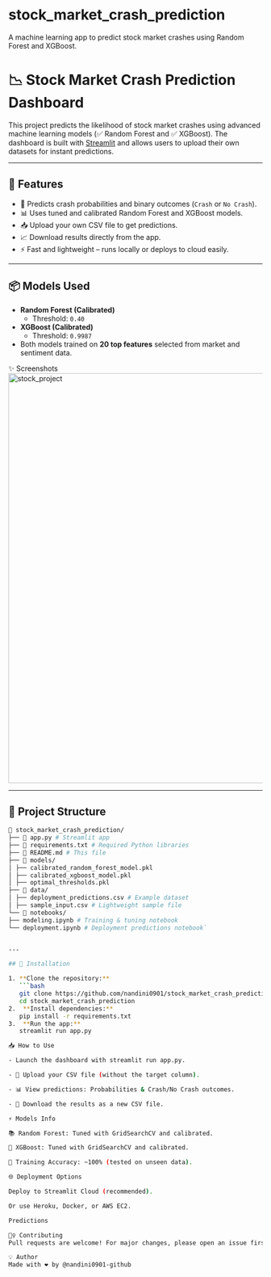 # stock_market_crash_prediction
A machine learning app to predict stock market crashes using Random Forest and XGBoost.
# 📉 Stock Market Crash Prediction Dashboard

This project predicts the likelihood of stock market crashes using advanced machine learning models (✅ Random Forest and ✅ XGBoost). The dashboard is built with [Streamlit](https://streamlit.io/) and allows users to upload their own datasets for instant predictions.

---

## 🚀 Features
- 🔮 Predicts crash probabilities and binary outcomes (`Crash` or `No Crash`).
- 📊 Uses tuned and calibrated Random Forest and XGBoost models.
- 📥 Upload your own CSV file to get predictions.
- 📈 Download results directly from the app.
- ⚡ Fast and lightweight – runs locally or deploys to cloud easily.

---

## 📦 Models Used
- **Random Forest (Calibrated)**
  - Threshold: `0.40`
- **XGBoost (Calibrated)**
  - Threshold: `0.9987`
- Both models trained on **20 top features** selected from market and sentiment data.

✨ Screenshots
<img width="1822" height="812" alt="stock_project" src="https://github.com/user-attachments/assets/8ff6dfa4-75cf-4090-8a77-1bd9acedff37" />


---

## 📂 Project Structure
```bash
📁 stock_market_crash_prediction/
├── 📄 app.py # Streamlit app
├── 📄 requirements.txt # Required Python libraries
├── 📄 README.md # This file
├── 📁 models/
│ ├── calibrated_random_forest_model.pkl
│ ├── calibrated_xgboost_model.pkl
│ ├── optimal_thresholds.pkl
├── 📁 data/
│ ├── deployment_predictions.csv # Example dataset
│ ├── sample_input.csv # Lightweight sample file
└── 📁 notebooks/
├── modeling.ipynb # Training & tuning notebook
└── deployment.ipynb # Deployment predictions notebook`


---

## 🚀 Installation

1. **Clone the repository:**
   ```bash
   git clone https://github.com/nandini0901/stock_market_crash_prediction.git
   cd stock_market_crash_prediction
2.  **Install dependencies:**
   pip install -r requirements.txt
3.  **Run the app:**
   streamlit run app.py

📥 How to Use

- Launch the dashboard with streamlit run app.py.

- 📂 Upload your CSV file (without the target column).

- 📊 View predictions: Probabilities & Crash/No Crash outcomes.

- 💾 Download the results as a new CSV file.

⚡ Models Info

📚 Random Forest: Tuned with GridSearchCV and calibrated.

🚀 XGBoost: Tuned with GridSearchCV and calibrated.

🏁 Training Accuracy: ~100% (tested on unseen data).

🌐 Deployment Options

Deploy to Streamlit Cloud (recommended).

Or use Heroku, Docker, or AWS EC2.

Predictions

🙋‍♀️ Contributing
Pull requests are welcome! For major changes, please open an issue first.

💡 Author
Made with ❤️ by @nandini0901-github



